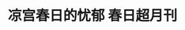 ---
logo: images/凉宫春日的忧郁 春日超月刊.jpg
title: 凉宫春日的忧郁 春日超月刊
subTitle: 暂无资源，如果你拥有该资源，可点击此处向我们提交反馈

category: 公式书

hasResource: false
---